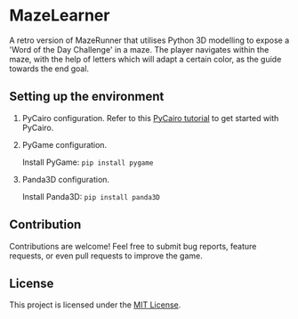 
# MazeLearner
A retro version of MazeRunner that utilises Python 3D modelling to expose a 'Word of the Day Challenge' in a maze. The player navigates within the maze, with the help of letters which will adapt a certain color, as the guide towards the end goal.


## Setting up the environment
1. PyCairo configuration.
Refer to this [PyCairo tutorial](https://github.com/kuriofoolio/CairoPlayground.git) to get started with PyCairo.

2. PyGame configuration.

    Install PyGame: `pip install pygame`

3. Panda3D configuration.

    Install Panda3D: `pip install panda3D`

## Contribution
Contributions are welcome! Feel free to submit bug reports, feature requests, or even pull requests to improve the game.

## License
This project is licensed under the [MIT License](https://github.com/git/git-scm.com/blob/main/MIT-LICENSE.txt).


